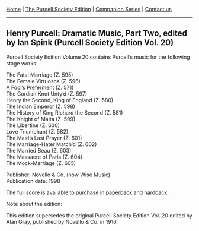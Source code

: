[Home](/index.md)  |  [The Purcell Society Edition](/purcell-society-edition.md)  |  [Companion Series](/purcell-society-companion-series.md)  |  [Contact us](/contact-us.md)

***  

## Henry Purcell: Dramatic Music, Part Two, edited by Ian Spink (Purcell Society Edition Vol. 20)  

Purcell Society Edition Volume 20 contains Purcell’s music for the following stage works:  

The Fatal Marriage (Z. 595)  
The Female Virtuosos (Z. 596)  
A Fool’s Preferment (Z. 571)  
The Gordian Knot Unty’d (Z. 597)  
Henry the Second, King of England (Z. 580)  
The Indian Emperor (Z. 598)  
The History of King Richard the Second (Z. 581)  
The Knight of Malta (Z. 599)  
The Libertine (Z. 600)  
Love Triumphant (Z. 582)  
The Maid’s Last Prayer (Z. 601)  
The Marriage-Hater Match’d (Z. 602)  
The Married Beau (Z. 603)  
The Massacre of Paris (Z. 604)  
The Mock-Marriage (Z. 605)  

Publisher: Novello & Co. (now Wise Music)  
Publication date: 1998  

The full score is available to purchase in [paperback](https://www.musicroom.com/product/musnov15101901/purcell-society-volume-19-the-indian-queen.aspx) and [hardback](https://www.musicroom.com/product/musnov151020-01/purcell-society-volume-20.aspx).

Note about the edition:  

This edition supersedes the original Purcell Society Edition Vol. 20 edited by Alan Gray, published by Novello & Co. in 1916.
